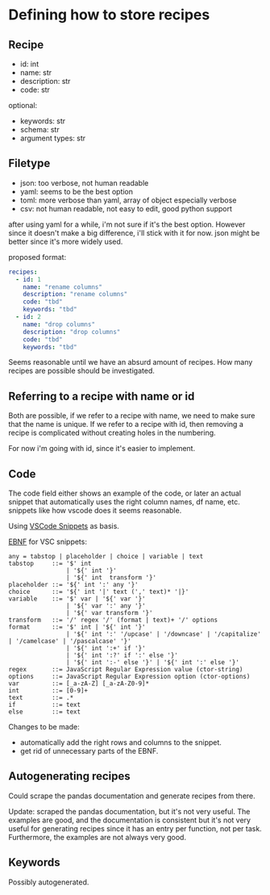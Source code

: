# Defining how to store recipes

## Recipe

- id: int
- name: str
- description: str
- code: str

optional:

- keywords: str
- schema: str
- argument types: str

## Filetype

- json: too verbose, not human readable
- yaml: seems to be the best option
- toml: more verbose than yaml, array of object especially verbose
- csv: not human readable, not easy to edit, good python support

after using yaml for a while, i'm not sure if it's the best option. However since it doesn't make a big difference, i'll stick with it for now.
json might be better since it's more widely used.

proposed format:

```yaml
recipes:
  - id: 1
    name: "rename columns"
    description: "rename columns"
    code: "tbd"
    keywords: "tbd"
  - id: 2
    name: "drop columns"
    description: "drop columns"
    code: "tbd"
    keywords: "tbd"
```

Seems reasonable until we have an absurd amount of recipes. How many recipes are possible should be investigated.

## Referring to a recipe with name or id

Both are possible, if we refer to a recipe with name, we need to make sure that the name is unique.
If we refer to a recipe with id, then removing a recipe is complicated without creating holes in the numbering.

For now i'm going with id, since it's easier to implement.

## Code

The code field either shows an example of the code, or later an actual snippet that automatically uses the right column names, df name, etc. snippets like how vscode does it seems reasonable.

Using [VSCode Snippets](https://code.visualstudio.com/docs/editor/userdefinedsnippets) as basis.

[EBNF](https://en.wikipedia.org/wiki/Extended_Backus-Naur_form) for VSC snippets:

```ebnf
any = tabstop | placeholder | choice | variable | text
tabstop     ::= '$' int
                | '${' int '}'
                | '${' int  transform '}'
placeholder ::= '${' int ':' any '}'
choice      ::= '${' int '|' text (',' text)* '|}'
variable    ::= '$' var | '${' var '}'
                | '${' var ':' any '}'
                | '${' var transform '}'
transform   ::= '/' regex '/' (format | text)+ '/' options
format      ::= '$' int | '${' int '}'
                | '${' int ':' '/upcase' | '/downcase' | '/capitalize' | '/camelcase' | '/pascalcase' '}'
                | '${' int ':+' if '}'
                | '${' int ':?' if ':' else '}'
                | '${' int ':-' else '}' | '${' int ':' else '}'
regex       ::= JavaScript Regular Expression value (ctor-string)
options     ::= JavaScript Regular Expression option (ctor-options)
var         ::= [_a-zA-Z] [_a-zA-Z0-9]*
int         ::= [0-9]+
text        ::= .*
if          ::= text
else        ::= text
```

Changes to be made:

- automatically add the right rows and columns to the snippet.
- get rid of unnecessary parts of the EBNF.

## Autogenerating recipes

Could scrape the pandas documentation and generate recipes from there.

Update: scraped the pandas documentation, but it's not very useful. The examples are good, and the documentation is consistent but it's not very useful for generating recipes since it has an entry per function, not per task. Furthermore, the examples are not always very good.

## Keywords

Possibly autogenerated.

